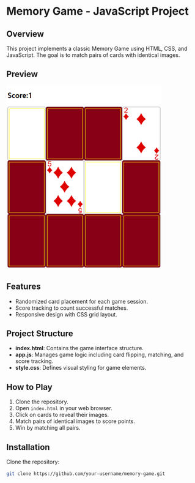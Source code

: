 # Memory Game - JavaScript Project

## Overview
This project implements a classic Memory Game using HTML, CSS, and JavaScript. The goal is to match pairs of cards with identical images.

## Preview
![Memory Game Preview](preview.png)

## Features
- Randomized card placement for each game session.
- Score tracking to count successful matches.
- Responsive design with CSS grid layout.

## Project Structure
- **index.html**: Contains the game interface structure.
- **app.js**: Manages game logic including card flipping, matching, and score tracking.
- **style.css**: Defines visual styling for game elements.

## How to Play
1. Clone the repository.
2. Open `index.html` in your web browser.
3. Click on cards to reveal their images.
4. Match pairs of identical images to score points.
5. Win by matching all pairs.

## Installation
Clone the repository:
```bash
git clone https://github.com/your-username/memory-game.git
